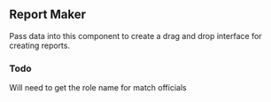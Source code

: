 ## Report Maker
Pass data into this component to create a drag and drop interface for creating reports.

### Todo
Will need to get the role name for match officials
